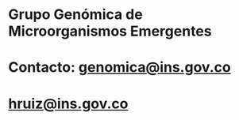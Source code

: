 # Grupo Genómica de Microorganismos Emergentes
# Contacto: genomica@ins.gov.co
#           hruiz@ins.gov.co

